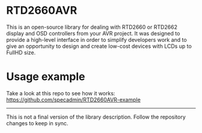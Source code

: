 # RTD2660AVR
This is an open-source library for dealing with RTD2660 or RTD2662 display and OSD controllers from your AVR project. It was designed to provide a high-level interface in order to simplify developers work and to give an opportunity to design and create low-cost devices with LCDs up to FullHD size.

# Usage example
Take a look at this repo to see how it works: https://github.com/specadmin/RTD2660AVR-example

----
This is not a final version of the library description. Follow the repository changes to keep in sync.
